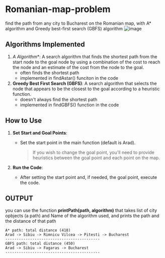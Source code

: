 # Romanian-map-problem
find the path from any city to Bucharest on the Romanian map, with A* algorithm and Greedy best-first search (GBFS) algorithm
![image](https://github.com/AhmedAlaa612/Romanian-map-problem/assets/53920535/1f2e7da4-235b-4a8c-8500-31de2e3ad56e)


## Algorithms Implemented
1. **A* Algorithm**: A search algorithm that finds the shortest path from the start node to the goal node by using a combination of the cost to reach the node and an estimate of the cost from the node to the goal.
   - often finds the shortest path
   - implemented in findAstar() funciton in the code
2. **Greedy Best First Search (GBFS)**: A search algorithm that selects the node that appears to be the closest to the goal according to a heuristic function.
   - doesn't always find the shortest path
   - implemented in findGBFS() function in the code

## How to Use
1. **Set Start and Goal Points**:
   - Set the start point in the main function (default is Arad).
     >If you wish to change the goal point, you'll need to provide heuristics between the goal point and each point on the map.

2. **Run the Code**:
   - After setting the start point and, if needed, the goal point, execute the code.

## OUTPUT
you can use the function **printPath(path, algorithm)** that takes list of city opbjects (a path) and Name of the algorithm used,
and prints the path and the distance of that path 
```
A* path: total distance (418)
Arad -> Sibiu -> Rimnicu Vilcea -> Pitesti -> Bucharest
------------------------------------------
GBFS path: total distance (450)
Arad -> Sibiu -> Fagaras -> Bucharest
------------------------------------------
```

